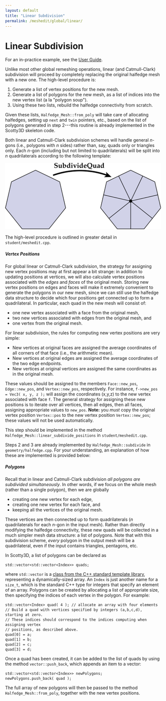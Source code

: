 ```yaml
---
layout: default
title: "Linear Subdivision"
permalink: /meshedit/global/linear/
---
```


# Linear Subdivision

For an in-practice example, see the [User Guide](/Scotty3D/guide/model).

Unlike most other global remeshing operations, linear (and Catmull-Clark) subdivision will proceed by completely replacing the original halfedge mesh with a new one. The high-level procedure is:

1.  Generate a list of vertex positions for the new mesh.
2.  Generate a list of polygons for the new mesh, as a list of indices into the new vertex list (a la "polygon soup").
3.  Using these two lists, rebuild the halfedge connectivity from scratch.

Given these lists, `Halfedge_Mesh::from_poly` will take care of allocating halfedges, setting up `next` and `twin` pointers, etc., based on the list of polygons generated in step 2---this routine is already implemented in the Scotty3D skeleton code.

Both linear and Catmull-Clark subdivision schemes will handle general _n_-gons (i.e., polygons with _n_ sides) rather than, say, quads only or triangles only. Each _n_-gon (including but not limited to quadrilaterals) will be split into _n_ quadrilaterals according to the following template:

![subdivide quad](subdivide_quad.png)

The high-level procedure is outlined in greater detail in `student/meshedit.cpp`.

##### Vertex Positions

For global linear or Catmull-Clark subdivision, the strategy for assigning new vertex positions may at first appear a bit strange: in addition to updating positions at vertices, we will also calculate vertex positions associated with the _edges_ and _faces_ of the original mesh. Storing new vertex positions on edges and faces will make it extremely convenient to generate the polygons in our new mesh, since we can still use the halfedge data structure to decide which four positions get connected up to form a quadrilateral. In particular, each quad in the new mesh will consist of:

*   one new vertex associated with a face from the original mesh,
*   two new vertices associated with edges from the original mesh, and
*   one vertex from the original mesh.

For linear subdivision, the rules for computing new vertex positions are very simple:

*   New vertices at original faces are assigned the average coordinates of all corners of that face (i.e., the arithmetic mean).
*   New vertices at original edges are assigned the average coordinates of the two edge endpoints.
*   New vertices at original vertices are assigned the same coordinates as in the original mesh.

These values should be assigned to the members `Face::new_pos`, `Edge::new_pos`, and `Vertex::new_pos`, respectively. For instance, `f->new_pos = Vec3( x, y, z );` will assign the coordinates (x,y,z) to the new vertex associated with face `f`. The general strategy for assigning these new positions is to iterate over all vertices, then all edges, then all faces, assigning appropriate values to `new_pos`. **Note:** you _must_ copy the original vertex position `Vertex::pos` to the new vertex position `Vertex::new_pos`; these values will not be used automatically.

This step should be implemented in the method `Halfedge_Mesh::linear_subdivide_positions` in `student/meshedit.cpp`. 

Steps 2 and 3 are already implemented by `Halfedge_Mesh::subdivide` in `geometry/halfedge.cpp`. For your understanding, an explanation of how these are implemented is provided below:

##### Polygons

Recall that in linear and Catmull-Clark subdivision _all polygons are subdivided simultaneously_. In other words, if we focus on the whole mesh (rather than a single polygon), then we are globally

*   creating one new vertex for each edge,
*   creating one new vertex for each face, and
*   keeping all the vertices of the original mesh.

These vertices are then connected up to form quadrilaterals (_n_ quadrilaterals for each _n_-gon in the input mesh). Rather than directly modifying the halfedge connectivity, these new quads will be collected in a much simpler mesh data structure: a list of polygons. Note that with this subdivision scheme, _every_ polygon in the output mesh will be a quadrilateral, even if the input contains triangles, pentagons, etc.

In Scotty3D, a list of polygons can be declared as

    std::vector<std::vector<Index>> quads;

where `std::vector` is a [class from the C++ standard template library](http://en.cppreference.com/w/cpp/container/vector), representing a dynamically-sized array. An `Index` is just another name for a `size_t`, which is the standard C++ type for integers that specify an element of an array. Polygons can be created by allocating a list of appropriate size, then specifying the indices of each vertex in the polygon. For example:

    std::vector<Index> quad( 4 ); // allocate an array with four elements
    // Build a quad with vertices specified by integers (a,b,c,d), starting at zero.
    // These indices should correspond to the indices computing when assigning vertex
    // positions, as described above.
    quad[0] = a;
    quad[1] = b;
    quad[2] = c;
    quad[3] = d;

Once a quad has been created, it can be added to the list of quads by using the method `vector::push_back`, which appends an item to a vector:

    std::vector<std::vector<Index>> newPolygons;
    newPolygons.push_back( quad );

The full array of new polygons will then be passed to the method `Halfedge_Mesh::from_poly`, together with the new vertex positions.
